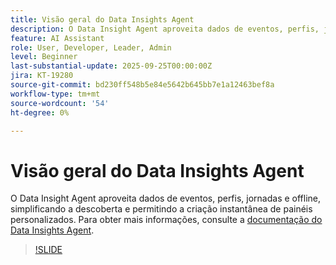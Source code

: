 ```yaml
---
title: Visão geral do Data Insights Agent
description: O Data Insight Agent aproveita dados de eventos, perfis, jornadas e offline, simplificando a descoberta e permitindo a criação instantânea de painéis personalizados.
feature: AI Assistant
role: User, Developer, Leader, Admin
level: Beginner
last-substantial-update: 2025-09-25T00:00:00Z
jira: KT-19280
source-git-commit: bd230ff548b5e84e5642b645bb7e1a12463bef8a
workflow-type: tm+mt
source-wordcount: '54'
ht-degree: 0%

---
```


# Visão geral do Data Insights Agent

O Data Insight Agent aproveita dados de eventos, perfis, jornadas e offline, simplificando a descoberta e permitindo a criação instantânea de painéis personalizados. Para obter mais informações, consulte a [documentação do Data Insights Agent](https://experienceleague.adobe.com/en/docs/analytics-platform/using/cja-overview/cja-b2c-overview/data-analysis-ai).

>[!SLIDE](data-insights-agent-overview)
